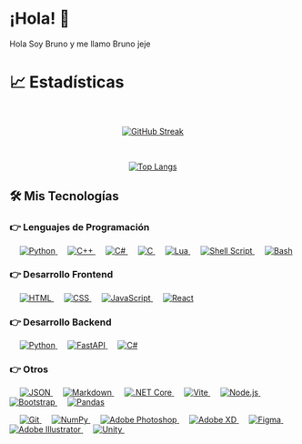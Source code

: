 # ¡Hola! 👋

<div>
  <p align="left">
    Hola Soy Bruno y me llamo Bruno jeje
  </p>
</div>

# 📈 Estadísticas

<div align="center">
  &emsp;

  [![GitHub Streak](https://github-readme-streak-stats.herokuapp.com?user=BrunoTejeria&theme=dark&hide_border=true&locale=es&date_format=j%20M%5B%20Y%5D&exclude_days=Sun%2CSat&card_width=512)](https://git.io/streak-stats)
</div>

<div align="center">
  &emsp;

  [![Top Langs](https://github-readme-stats.vercel.app/api/top-langs/?username=brunotejeria&layout=compact&theme=dark&hide_border=true)](https://github.com/brunotejeria)
  


</div>

## 🛠️ Mis Tecnologías

### 👉 Lenguajes de Programación

<p align="left">
  &emsp;
  <a href="https://www.python.org" target="_blank">
    <img alt="Python" src="https://img.shields.io/badge/Python%20-%2314354C.svg?logo=python&logoColor=white">
  </a>
  &emsp;
  <a href="https://www.w3schools.com/cpp/" target="_blank">
    <img alt="C++" src="https://img.shields.io/badge/C++%20-%2300599C.svg?logo=c%2B%2B&logoColor=white">
  </a>
  &emsp;
  <a href="https://docs.microsoft.com/en-us/dotnet/csharp/" target="_blank">
    <img alt="C#" src="https://img.shields.io/badge/C%23%20-%23239120.svg?logo=c-sharp&logoColor=white">
  </a>
  &emsp;
  <a href="https://www.learn-c.org/" target="_blank">
    <img alt="C" src="https://img.shields.io/badge/C%20-%2300599C.svg?logo=c&logoColor=white">
  </a>
  &emsp;
  <a href="https://www.lua.org/" target="_blank">
    <img alt="Lua" src="https://img.shields.io/badge/Lua%20-%232C2D72.svg?logo=lua&logoColor=white">
  </a>
  &emsp;
  <a href="https://www.shellscript.sh/" target="_blank">
    <img alt="Shell Script" src="https://img.shields.io/badge/Shell Script-%231180B3.svg?logo=gnu-bash&logoColor=white">
  </a>
  &emsp;
  <a href="https://www.gnu.org/software/bash/" target="_blank">
    <img alt="Bash" src="https://img.shields.io/badge/Bash-%234EAA25.svg?logo=gnu-bash&logoColor=white">
  </a>
</p>

### 👉 Desarrollo Frontend

<p align="left">
  &emsp;
  <a href="https://developer.mozilla.org/es/docs/Web/HTML" target="_blank">
    <img alt="HTML" src="https://img.shields.io/badge/HTML5%20-%23E34F26.svg?logo=html5&logoColor=white">
  </a>
  &emsp;
  <a href="https://developer.mozilla.org/es/docs/Web/CSS" target="_blank">
    <img alt="CSS" src="https://img.shields.io/badge/CSS%20-%231572B6.svg?logo=css3&logoColor=white">
  </a>
  &emsp;
  <a href="https://developer.mozilla.org/en-US/docs/Web/JavaScript" target="_blank">
    <img alt="JavaScript" src="https://img.shields.io/badge/JavaScript-%23F7DF1E.svg?logo=javascript&logoColor=black">
  </a>
  &emsp;
  <a href="https://reactjs.org/" target="_blank">
    <img alt="React" src="https://img.shields.io/badge/React%20-%2320232a.svg?logo=react&logoColor=61DAFB">
  </a>
</p>

### 👉 Desarrollo Backend

<p align="left">
  &emsp;
  <a href="https://www.python.org/" target="_blank">
    <img alt="Python" src="https://img.shields.io/badge/Python%20-%233776AB.svg?logo=python&logoColor=white">
  </a>
  &emsp;
  <a href="https://fastapi.tiangolo.com/" target="_blank">
    <img alt="FastAPI" src="https://img.shields.io/badge/FastAPI%20-%230D96F6.svg?logo=fastapi&logoColor=white">
  </a>
  &emsp;
  <a href="https://docs.microsoft.com/en-us/dotnet/csharp/" target="_blank">
    <img alt="C#" src="https://img.shields.io/badge/C%23%20-%23239120.svg?logo=c-sharp&logoColor=white">
  </a>
</p>

### 👉 Otros


  <p align="left">
    &emsp;
    <a href="https://www.json.org/" target="_blank">
      <img alt="JSON" src="https://img.shields.io/badge/JSON%20-%23232F3E.svg?logo=json&logoColor=white">
    </a>
    &emsp;
    <a href="https://daringfireball.net/projects/markdown/" target="_blank">
      <img alt="Markdown" src="https://img.shields.io/badge/Markdown%20-%23000000.svg?logo=markdown&logoColor=white">
    </a>
    &emsp;
    <a href="https://dotnet.microsoft.com/" target="_blank">
      <img alt=".NET Core" src="https://img.shields.io/badge/.NET%20Core%20-%23512BD4.svg?logo=.net&logoColor=white">
    </a>
    &emsp;
    <a href="https://vitejs.dev/" target="_blank">
      <img alt="Vite" src="https://img.shields.io/badge/Vite%20-%230A0A0A.svg?logo=vite&logoColor=white">
    </a>
    &emsp;
    <a href="https://nodejs.org/" target="_blank">
      <img alt="Node.js" src="https://img.shields.io/badge/Node.js%20-%23339933.svg?logo=node.js&logoColor=white">
    </a>
    &emsp;
    <a href="https://getbootstrap.com" target="_blank">
      <img alt="Bootstrap" src="https://img.shields.io/badge/Bootstrap-%23563D7C.svg?style=flat&logo=bootstrap&logoColor=white"/>
    </a>
    &emsp;
    <a href="https://pandas.pydata.org/" target="_blank">
      <img alt="Pandas" src="https://img.shields.io/badge/Pandas-%23150458.svg?logo=pandas&logoColor=white">
    </a>

  </p>
  <p align="left">
    &emsp;
    <a href="https://git-scm.com/" target="_blank">
      <img alt="Git" src="https://img.shields.io/badge/Git%20-%23F05032.svg?logo=git&logoColor=white">
    </a>
    &emsp;
    <a href="https://numpy.org/" target="_blank">
      <img alt="NumPy" src="https://img.shields.io/badge/NumPy-%23013243.svg?logo=numpy&logoColor=white">
    </a>
    &emsp;
    <a href="https://www.adobe.com/products/photoshop.html" target="_blank">
      <img alt="Adobe Photoshop" src="https://img.shields.io/badge/Photoshop-%2331A8FF.svg?logo=adobe-photoshop&logoColor=white">
    </a>
    &emsp;
    <a href="https://www.adobe.com/products/xd.html" target="_blank">
      <img alt="Adobe XD" src="https://img.shields.io/badge/Adobe XD-%23FF26BE.svg?logo=adobe-xd&logoColor=white">
    </a>
    &emsp;
    <a href="https://www.figma.com/" target="_blank">
      <img alt="Figma" src="https://img.shields.io/badge/Figma-%23F24E1E.svg?logo=figma&logoColor=white">
    </a>
    &emsp;
    <a href="https://www.adobe.com/products/illustrator.html" target="_blank">
      <img alt="Adobe Illustrator" src="https://img.shields.io/badge/Illustrator-%23FF9A00.svg?logo=adobe-illustrator&logoColor=white">
    </a>
    &emsp;
    <a href="https://unity.com/" target="_blank">
      <img alt="Unity" src="https://img.shields.io/badge/Unity-%23000000.svg?logo=unity&logoColor=white">
    </a>
    &emsp;

  </p>
</div>
